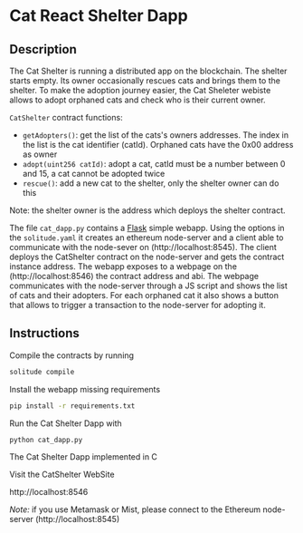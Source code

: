 # Cat React Shelter Dapp

## Description

The Cat Shelter is running a distributed app on the blockchain. 
The shelter starts empty. Its owner occasionally rescues cats and brings them to the shelter.
To make the adoption journey easier, the Cat Sheleter webiste allows to adopt orphaned cats and check who is their current owner.

`CatShelter` contract functions:
- `getAdopters()`: get the list of the cats's owners addresses. The index in the list is the cat identifier (catId). Orphaned cats have the 0x00 address as owner
- `adopt(uint256 catId)`: adopt a cat, catId must be a number between 0 and 15, a cat cannot be adopted twice
- `rescue()`: add a new cat to the shelter, only the shelter owner can do this

Note: the shelter owner is the address which deploys the shelter contract.

The file `cat_dapp.py` contains a [Flask](http://flask.pocoo.org/) simple webapp. 
Using the options in the `solitude.yaml` it creates an ethereum node-server and a client able to communicate with the node-sever on (http://localhost:8545). 
The client deploys the CatShelter contract on the node-server and gets the contract instance address. The webapp exposes to a webpage on the (http://localhost:8546) the contract address and abi. 
The webpage communicates with the node-server through a JS script and shows the list of cats and their adopters.
For each orphaned cat it also shows a button that allows to trigger a transaction to the node-server for adopting it. 


## Instructions

Compile the contracts by running
```bash
solitude compile
```
Install the webapp missing requirements
```bash
pip install -r requirements.txt
```

Run the Cat Shelter Dapp with
```bash
python cat_dapp.py
```
The Cat Shelter Dapp implemented in C

Visit the CatShelter WebSite

http://localhost:8546


_Note:_ if you use Metamask or Mist, please connect to the Ethereum node-server (http://localhost:8545)
